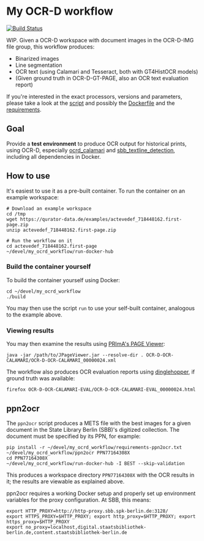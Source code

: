 My OCR-D workflow
=================

[![Build Status](https://travis-ci.org/mikegerber/my_ocrd_workflow.svg?branch=master)](https://travis-ci.org/mikegerber/my_ocrd_workflow)

WIP. Given a OCR-D workspace with document images in the OCR-D-IMG file group,
this workflow produces:

* Binarized images
* Line segmentation
* OCR text (using Calamari and Tesseract, both with GT4HistOCR models)
* (Given ground truth in OCR-D-GT-PAGE, also an OCR text evaluation report)

If you're interested in the exact processors, versions and parameters, please take a look at the [script](my_ocrd_workflow) and possibly the [Dockerfile](Dockerfile) and the [requirements](requirements.txt).

Goal
----
Provide a **test environment** to produce OCR output for historical prints, using OCR-D, especially [ocrd_calamari](https://github.com/OCR-D/ocrd_calamari) and [sbb_textline_detection](https://github.com/qurator-spk/sbb_textline_detection), including all dependencies in Docker.

How to use
----------
It's easiest to use it as a pre-built container. To run the container on an
example workspace:

~~~
# Download an example workspace
cd /tmp
wget https://qurator-data.de/examples/actevedef_718448162.first-page.zip
unzip actevedef_718448162.first-page.zip

# Run the workflow on it
cd actevedef_718448162.first-page
~/devel/my_ocrd_workflow/run-docker-hub
~~~

### Build the container yourself
To build the container yourself using Docker:
~~~
cd ~/devel/my_ocrd_workflow
./build
~~~
You may then use the script `run` to use your self-built container, analogous to
the example above.

### Viewing results
You may then examine the results using
[PRImA's PAGE Viewer](https://www.primaresearch.org/tools/PAGEViewer):
~~~
java -jar /path/to/JPageViewer.jar --resolve-dir . OCR-D-OCR-CALAMARI/OCR-D-OCR-CALAMARI_00000024.xml
~~~

The workflow also produces OCR evaluation reports using
[dinglehopper](https://github.com/qurator-spk/dinglehopper), if ground truth was
available:
~~~
firefox OCR-D-OCR-CALAMARI-EVAL/OCR-D-OCR-CALAMARI-EVAL_00000024.html
~~~

ppn2ocr
-------
The `ppn2ocr` script produces a METS file with the best images for a given
document in the State Library Berlin (SBB)'s digitized collection. The document
must be specified by its PPN, for example:
~~~
pip install -r ~/devel/my_ocrd_workflow/requirements-ppn2ocr.txt
~/devel/my_ocrd_workflow/ppn2ocr PPN77164308X
cd PPN77164308X
~/devel/my_ocrd_workflow/run-docker-hub -I BEST --skip-validation
~~~

This produces a workspace directory `PPN77164308X` with the OCR results in it;
the results are viewable as explained above.

ppn2ocr requires a working Docker setup and properly set up environment
variables for the proxy configuration. At SBB, this means:
~~~
export HTTP_PROXY=http://http-proxy.sbb.spk-berlin.de:3128/
export HTTPS_PROXY=$HTTP_PROXY; export http_proxy=$HTTP_PROXY; export https_proxy=$HTTP_PROXY
export no_proxy=localhost,digital.staatsbibliothek-berlin.de,content.staatsbibliothek-berlin.de
~~~
